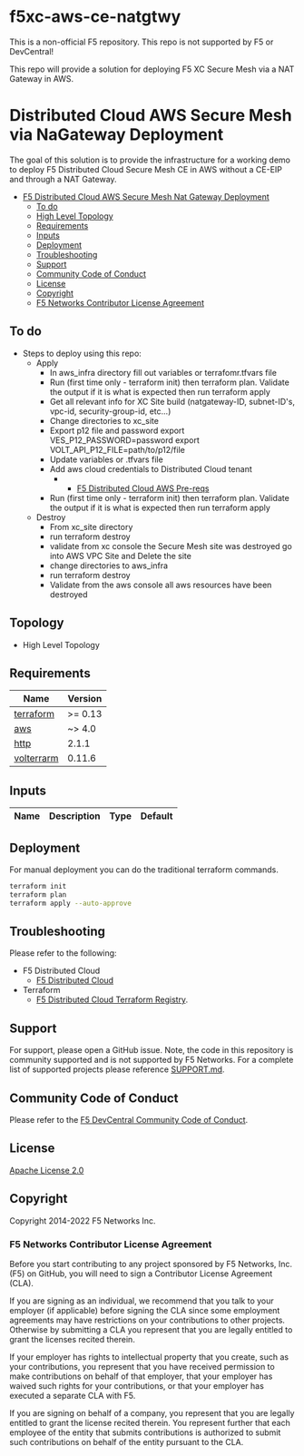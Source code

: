 # f5xc-aws-ce-natgtwy

This is a non-official F5 repository.  This repo is not supported by F5 or DevCentral!

This repo will provide a solution for deploying F5 XC Secure Mesh via a NAT Gateway in AWS.

# Distributed Cloud AWS Secure Mesh via NaGateway Deployment

The goal of this solution is to provide the infrastructure for a working demo to deploy F5 Distributed Cloud Secure Mesh CE in AWS without a CE-EIP and through a NAT Gateway.
<!--TOC-->

- [F5 Distributed Cloud AWS Secure Mesh Nat Gateway Deployment](#f5-distribued-cloud-aws-secure-mesh-nat-gateway-deployment)
  - [To do](#to-do)
  - [High Level Topology](#topology)
  - [Requirements](#requirements)
  - [Inputs](#inputs)
  - [Deployment](#deployment)
  - [Troubleshooting](#troubleshooting)
  - [Support](#support)
  - [Community Code of Conduct](#community-code-of-conduct)
  - [License](#license)
  - [Copyright](#copyright)
  - [F5 Networks Contributor License Agreement](#f5-networks-contributor-license-agreement)

<!--TOC-->

## To do

- Steps to deploy using this repo:
    - Apply
        - In aws_infra directory fill out variables or terrafomr.tfvars file
        - Run (first time only - terraform init) then terraform plan.  Validate the output if it is what is expected then run terraform apply
        - Get all relevant info for XC Site build (natgateway-ID, subnet-ID's, vpc-id, security-group-id, etc...)
        - Change directories to xc_site
        - Export p12 file and password export VES_P12_PASSWORD=password export VOLT_API_P12_FILE=path/to/p12/file
        - Update variables or .tfvars file
        - Add aws cloud credentials to Distributed Cloud tenant 
            -  - [F5 Distributed Cloud AWS Pre-reqs](https://docs.cloud.f5.com/docs/reference/cloud-cred-ref/aws-vpc-cred-ref)
        - Run (first time only - terraform init) then terraform plan.  Validate the output if it is what is expected then run terraform apply
    - Destroy
        - From xc_site directory 
        - run terraform destroy
        - validate from xc console the Secure Mesh site was destroyed go into AWS VPC Site and Delete the site 
        - change directories to aws_infra
        - run terraform destroy
        - Validate from the aws console all aws resources have been destroyed

## Topology
- High Level Topology 



<!-- BEGINNING OF PRE-COMMIT-TERRAFORM DOCS HOOK -->
## Requirements

| Name | Version |
|------|---------|
| <a name="requirement_terraform"></a> [terraform](#requirement\_terraform) | >= 0.13 |
| <a name="requirement_google"></a> [aws](#requirement\_aws) | ~> 4.0 |
| <a name="requirement_http"></a> [http](#requirement\_http) | 2.1.1 |
| <a name="requirement_volterrarm"></a> [volterrarm](#requirement\_volterrarm) | 0.11.6 |

## Inputs

| Name | Description | Type | Default |
|------|-------------|------|---------|


## Deployment

For manual deployment you can do the traditional terraform commands.

```bash
terraform init
terraform plan
terraform apply --auto-approve
```

<!-- For auto deployment you can do with the deploy.sh and destroy.sh scripts.

```bash
./deploy
./destroy
``` -->

## Troubleshooting

Please refer to the following: 
- F5 Distributed Cloud
    - [F5 Distributed Cloud](https://docs.cloud.f5.com/docs/)
- Terraform
    - [F5 Distributed Cloud Terraform Registry](https://registry.terraform.io/providers/volterraedge/volterra/latest/docs).

## Support

For support, please open a GitHub issue.  Note, the code in this repository is community supported and is not supported by F5 Networks.  For a complete list of supported projects please reference [SUPPORT.md](SUPPORT.md).

## Community Code of Conduct

Please refer to the [F5 DevCentral Community Code of Conduct](code_of_conduct.md).

## License

[Apache License 2.0](LICENSE)

## Copyright

Copyright 2014-2022 F5 Networks Inc.

### F5 Networks Contributor License Agreement

Before you start contributing to any project sponsored by F5 Networks, Inc. (F5) on GitHub, you will need to sign a Contributor License Agreement (CLA).

If you are signing as an individual, we recommend that you talk to your employer (if applicable) before signing the CLA since some employment agreements may have restrictions on your contributions to other projects.
Otherwise by submitting a CLA you represent that you are legally entitled to grant the licenses recited therein.

If your employer has rights to intellectual property that you create, such as your contributions, you represent that you have received permission to make contributions on behalf of that employer, that your employer has waived such rights for your contributions, or that your employer has executed a separate CLA with F5.

If you are signing on behalf of a company, you represent that you are legally entitled to grant the license recited therein.
You represent further that each employee of the entity that submits contributions is authorized to submit such contributions on behalf of the entity pursuant to the CLA.

